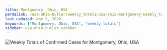 ```yaml
---
title: Montgomery, Ohio, USA
permalink: /usa-ohio-butler/weekly_totals/usa-ohio-montgomery-weekly_totals.html
last_updated: Nov 9, 2020
keywords: ["Montgomery, Ohio, USA", "weekly totals"]
sidebar: usa-ohio-butler_sidebar
---
```


![Weekly Totals of Confirmed Cases for Montgomery, Ohio, USA](/covid_tracker/images/graphs/usa-ohio-montgomery-weekly_totals_graph.png)
